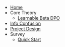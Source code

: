 * [Home](README.md)
* Core Theory
  * [Learnable Beta DPO](core_theory_on_learnable_beta_dpo.md)
* [Info Confusion](info_confusion.md)
* [Project Design](project_design.md)
* Survey
  * [Quick Start](survey/quick_start.md) 